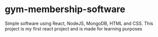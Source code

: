 # gym-membership-software
Simple software using React, NodeJS, MongoDB, HTML and CSS. This project is my first react project and is made for learning purposes
